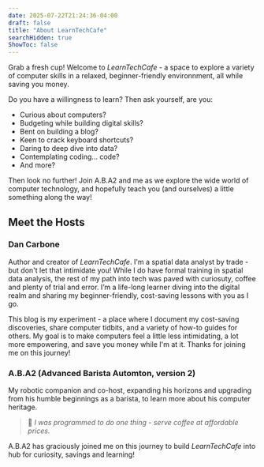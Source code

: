 ```yaml
---
date: 2025-07-22T21:24:36-04:00
draft: false
title: "About LearnTechCafe"
searchHidden: true
ShowToc: false
---
```


Grab a fresh cup! Welcome to *LearnTechCafe* - a space to explore a variety of computer skills in a relaxed, beginner-friendly environnment, all while saving you money.

Do you have a willingness to learn? Then ask yourself, are you:
- Curious about computers?
- Budgeting while building digital skills?
- Bent on building a blog?
- Keen to crack keyboard shortcuts?
- Daring to deep dive into data?
- Contemplating coding... code?
- And more?

Then look no further! Join A.B.A2 and me as we explore the wide world of computer technology, and hopefully teach you (and ourselves) a little something along the way!

## Meet the Hosts

### Dan Carbone

Author and creator of *LearnTechCafe*. I'm a spatial data analyst by trade - but don't let that intimidate you! While I do have formal training in spatial data analysis, the rest of my path into tech was paved with curiosuty, coffee and plenty of trial and error. I’m a life-long learner diving into the digital realm and sharing my beginner-friendly, cost-saving lessons with you as I go.

This blog is my experiment - a place where I document my cost-saving discoveries, share computer tidbits, and a variety of how-to guides for others. My goal is to make computers feel a little less intimidating, a lot more empowering, and save you money while I'm at it. Thanks for joining me on this journey!

### A.B.A2 (Advanced Barista Automton, version 2)
My robotic companion and co-host, expanding his horizons and upgrading from his humble beginnings as a barista, to learn more about his computer heritage.
> 🤖 *I was programmed to do one thing - serve coffee at affordable prices.*

A.B.A2 has graciously joined me on this journey to build *LearnTechCafe* into hub for curiosity, savings and learning!